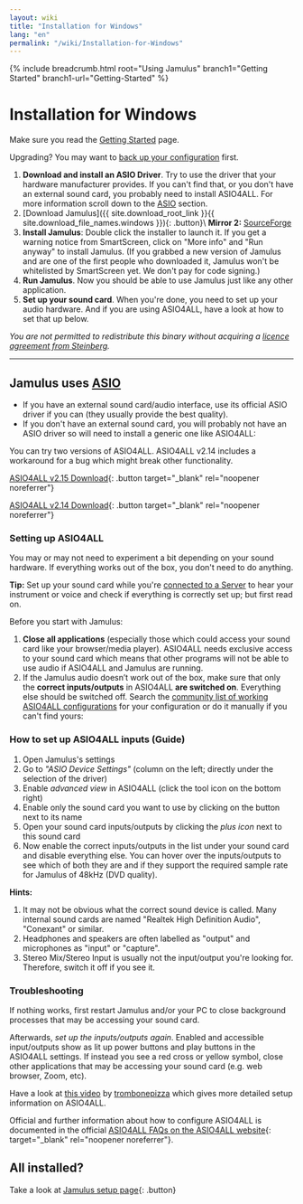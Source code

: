 ```yaml
---
layout: wiki
title: "Installation for Windows"
lang: "en"
permalink: "/wiki/Installation-for-Windows"
---
```


{% include breadcrumb.html root="Using Jamulus" branch1="Getting Started" branch1-url="Getting-Started" %}

# Installation for Windows

Make sure you read the [Getting Started](Getting-Started) page.

Upgrading? You may want to [back up your configuration](Software-Manual#backing-up-jamulus) first.

1. **Download and install an ASIO Driver**. Try to use the driver that your hardware manufacturer provides. If you can't find that, or you don't have an external sound card, you probably need to install ASIO4ALL. For more information scroll down to the [ASIO](#asio) section.
1. [Download Jamulus]({{ site.download_root_link }}{{ site.download_file_names.windows }}){: .button}\\
 **Mirror 2:** [SourceForge](https://sourceforge.net/projects/llcon/files/latest/download)
1. **Install Jamulus**: Double click the installer to launch it. If you get a warning notice from SmartScreen, click on "More info" and "Run anyway" to install Jamulus. (If you grabbed a new version of Jamulus and are one of the first people who downloaded it, Jamulus won't be whitelisted by SmartScreen yet. We don't pay for code signing.)
1. **Run Jamulus**. Now you should be able to use Jamulus just like any other application.
1. **Set up your sound card**. When you're done, you need to set up your audio hardware. And if you are using ASIO4ALL, have a look at how to set that up below.

_You are not permitted to redistribute this binary without acquiring a [licence agreement from Steinberg](https://www.steinberg.net/developers/)._

***

## Jamulus uses [ASIO](https://en.wikipedia.org/wiki/Audio_Stream_Input/Output) 

* If you have an external sound card/audio interface, use its official ASIO driver if you can (they usually provide the best quality).
* If you don't have an external sound card, you will probably not have an ASIO driver so will need to install a generic one like ASIO4ALL:

You can try two versions of ASIO4ALL. ASIO4ALL v2.14 includes a workaround for a bug which might break other functionality.

[ASIO4ALL v2.15 Download](https://github.com/jamulussoftware/assets/raw/main/ASIO4ALL/v2.15/ASIO4ALL_2_15_English.exe){: .button target="_blank" rel="noopener noreferrer"}

[ASIO4ALL v2.14 Download](https://github.com/jamulussoftware/assets/raw/main/ASIO4ALL/v2.14/ASIO4ALL_2_14_English.exe){: .button target="_blank" rel="noopener noreferrer"}


### Setting up ASIO4ALL

You may or may not need to experiment a bit depending on your sound hardware. If everything works out of the box, you don't need to do anything.

**Tip:** Set up your sound card while you're [connected to a Server](Getting-Started#connecting-to-a-server-and-testing-your-sound) to hear your instrument or voice and check if everything is correctly set up; but first read on.


Before you start with Jamulus:
1. **Close all applications** (especially those which could access your sound card like your browser/media player). ASIO4ALL needs exclusive access to your sound card which means that other programs will not be able to use audio if ASIO4ALL and Jamulus are running.
1. If the Jamulus audio doesn’t work out of the box, make sure that only the **correct inputs/outputs** in ASIO4ALL **are switched on**. Everything else should be switched off. Search the [community list of working ASIO4ALL configurations](/kb/2021/03/20/ASIO4ALL-Examples.html) for your configuration or do it manually if you can't find yours:

### How to set up ASIO4ALL inputs (Guide)

1. Open Jamulus's settings
1. Go to _"ASIO Device Settings"_ (column on the left; directly under the selection of the driver)
1. Enable _advanced view_ in ASIO4ALL (click the tool icon on the bottom right)
1. Enable only the sound card you want to use by clicking on the button next to its name
1. Open your sound card inputs/outputs by clicking the _plus icon_ next to this sound card
1. Now enable the correct inputs/outputs in the list under your sound card and disable everything else. You can hover over the inputs/outputs to see which of both they are and if they support the required sample rate for Jamulus of 48kHz (DVD quality).

**Hints:**
1. It may not be obvious what the correct sound device is called. Many internal sound cards are named "Realtek High Definition Audio", "Conexant" or similar.
1. Headphones and speakers are often labelled as "output" and microphones as "input" or "capture".
1. Stereo Mix/Stereo Input is usually not the input/output you're looking for. Therefore, switch it off if you see it.

### Troubleshooting

If nothing works, first restart Jamulus and/or your PC to close background processes that may be accessing your sound card.

Afterwards, *set up the inputs/outputs again*. Enabled and accessible input/outputs show as lit up power buttons and play buttons in the ASIO4ALL settings. If instead you see a red cross or yellow symbol, close other applications that may be accessing your sound card (e.g. web browser, Zoom, etc).

Have a look at [this video](https://youtu.be/_GzOsitVgLI) by [trombonepizza](https://github.com/trombonepizza) which gives more detailed setup information on ASIO4ALL.

Official and further information about how to configure ASIO4ALL is documented in the official [ASIO4ALL FAQs on the ASIO4ALL website](https://www.asio4all.org/index.php/help/faq/){: target="_blank" rel="noopener noreferrer"}.

## All installed?

Take a look at [Jamulus setup page](Getting-Started){: .button}
